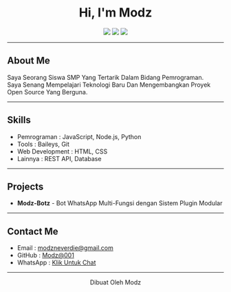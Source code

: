 <h1 align="center">Hi, I'm Modz</h1>
<p align="center">
  <img src="https://img.shields.io/badge/Status-Open%20To%20Work-green?style=flat-square" />
  <img src="https://img.shields.io/badge/Location-Tangerang%2C%20Indonesia-blue?style=flat-square" />
  <img src="https://img.shields.io/badge/Tech-JavaScript%20%7C%20Node.js-yellow?style=flat-square&logo=javascript" />
</p>

---

## About Me

Saya Seorang Siswa SMP Yang Tertarik Dalam Bidang Pemrograman.  
Saya Senang Mempelajari Teknologi Baru Dan Mengembangkan Proyek Open Source Yang Berguna.

---

## Skills

- Pemrograman : JavaScript, Node.js, Python
- Tools : Baileys, Git 
- Web Development : HTML, CSS  
- Lainnya : REST API, Database  

---

## Projects

- **Modz-Botz** - Bot WhatsApp Multi-Fungsi dengan Sistem Plugin Modular  
---

## Contact Me

- Email : modzneverdie@gmail.com 
- GitHub : [Modz@001](https://github.com/username)
- WhatsApp : [Klik Untuk Chat](https://wa.me/6283163234218)  

---

<p align="center">
  Dibuat Oleh Modz
</p>
